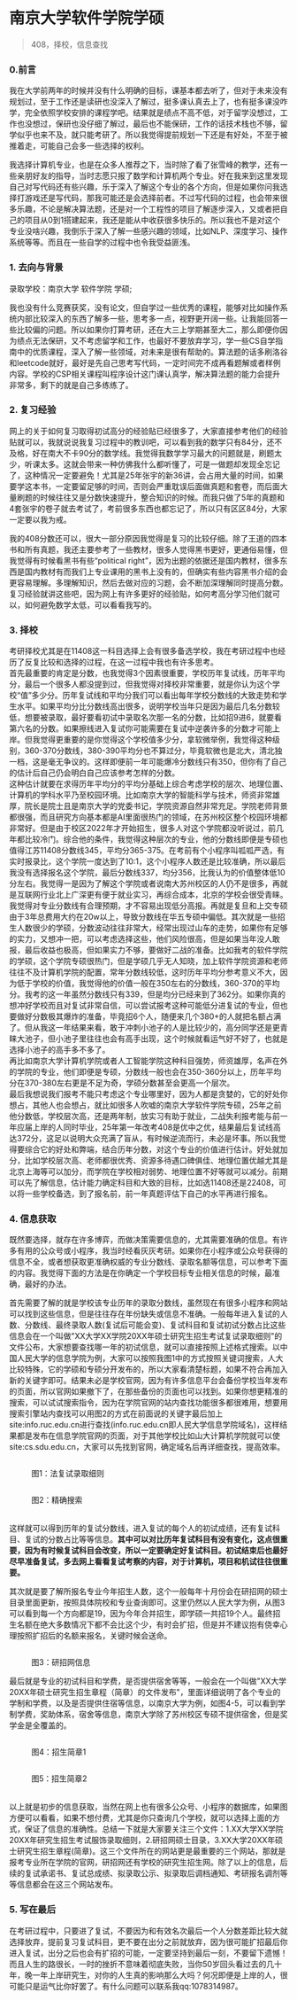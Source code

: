 # 南京大学软件学院学硕
> 408，择校，信息查找
### 0.前言

我在大学前两年的时候并没有什么明确的目标，课基本都去听了，但对于未来没有规划过，至于工作还是读研也没深入了解过，挺多课认真去上了，也有挺多课没咋学，完全依照学校安排的课程学吧。结果就是绩点不高不低，对于留学没想过，工作也没想过，保研也没仔细了解过，最后也不能保研，工作的话技术栈也不够，留学似乎也来不及，就只能考研了。所以我觉得提前规划一下还是有好处，不至于被推着走，可能自己会多一些选择的权利。

我选择计算机专业，也是在众多人推荐之下，当时除了看了张雪峰的教学，还有一些亲朋好友的指导，当时志愿只报了数学和计算机两个专业。好在我来到这里发现自己对写代码还有些兴趣，乐于深入了解这个专业的各个方向，但是如果你问我选择打游戏还是写代码，那我可能还是会选择前者。不过写代码的过程，也会带来很多乐趣，不论是解决算法题，还是对一个工程性的项目了解逐步深入，又或者把自己的项目从0到1搭建起来，我还是能从中收获很多快乐的。所以我也不是对这个专业没啥兴趣，我倒乐于深入了解一些感兴趣的领域，比如NLP、深度学习、操作系统等等。而且在一些自学的过程中也令我受益匪浅。

### 1. 去向与背景

录取学校：南京大学 软件学院 学硕;

我也没有什么竞赛获奖，没有论文，但自学过一些优秀的课程，能够对比如操作系统内部比较深入的东西了解多一些，思考多一点，视野更开阔一些。让我能回答一些比较偏的问题。所以如果你打算考研，还在大三上学期甚至大二，那么即便你因为绩点无法保研，又不考虑留学和工作，也最好不要放弃学习，学一些CS自学指南中的优质课程，深入了解一些领域，对未来是很有帮助的。算法题的话多刷洛谷和leetcode就好，最好是先自己思考写代码，一定时间完不成再看题解或者样例内容。学校的CSP相关课程叫程序设计这门课认真学，解决算法题的能力会提升非常多，剩下的就是自己多练练了。

### 2. 复习经验

网上的关于如何复习取得初试高分的经验贴已经很多了，大家直接参考他们的经验贴就可以，我就说说我复习过程中的教训吧，可以看到我的数学只有84分，还不及格，好在南大不卡90分的数学线。我觉得我数学学习最大的问题就是，刷题太少，听课太多。这就会带来一种仿佛我什么都听懂了，可是一做题却发现全忘记了，这种情况一定要避免！尤其是25年张宇的新36讲，会占用大量的时间，如果要学这本书，一定要留足够的时间，否则会严重耽误后面做真题和套卷，而后面大量刷题的时候往往又是分数快速提升，整合知识的时候。而我只做了5年的真题和4套张宇的卷子就去考试了，考前很多东西也都忘记了，所以只有区区84分，大家一定要以我为戒。

我的408分数还可以，很大一部分原因我觉得是复习的比较仔细。除了王道的四本书和所有真题，我还主要参考了一些教材，很多人觉得黑书更好，更通俗易懂，但我觉得有时候看黑书有些“political right”，因为出题的依据还是国内教材，很多东西是国内教材有而我们上专业课用的黑书上没有的，但确实有些内容黑书介绍的会更容易理解。多理解知识，然后去做对应的习题，会不断加深理解同时提高分数。复习经验就讲这些吧，因为网上有许多更好的经验贴，如何考高分学习他们就可以，如何避免数学太低，可以看看我写的。

### 3. 择校

考研择校尤其是在11408这一科目选择上会有很多备选学校，我在考研过程中也经历了反复比较和选择的过程，在这一过程中我也有许多思考。\
首先最重要的肯定是分数，也我觉得3个因素很重要，学校历年复试线，历年平均分，最后一个很多人都没提到过，但我觉得对择校非常重要，就是你认为这个学校“值”多少分。历年复试线和平均分我们可以看出每年学校分数线的大致走势和学生水平。如果平均分比分数线高出很多，说明学校当年只是因为最后几名分数较低，想要被录取，最好要看初试中录取名次那一名的分数，比如招9进6，就要看第六名的分数。如果擦线进入复试你可能需要在复试中逆袭许多的分数才可能上岸。但我觉得更重要的是你觉得这个学校值多少分，拿软微举例，我觉得这种级别，360-370分数线，380-390平均分也不算过分，毕竟软微也是北大，清北独一档，这是毫无争议的。这样即便前一年可能爆冷分数线只有350，但你有了自己的估计后自己仍会明白自己应该参考怎样的分数。\
这种估计就要在求得历年平均分的平均分基础上综合考虑学校的层次、地理位置、计算机的学科水平乃至校园环境。比如南京大学的智能科学与技术，师资非常雄厚，院长是院士且是南京大学的党委书记，学院资源自然非常充足。学院老师背景都很强，而且研究方向基本都是AI里面很热门的领域，在苏州校区整个校园环境都非常好。但是由于校区2022年才开始招生，很多人对这个学院都没听说过，前几年都比较冷门。综合他的条件，我觉得这种层次的专业，他的分数线即便是专硕也值得江苏11408分数线345，平均分365-375。在考前有个小程序叫呱呱严选，有实时报录比，这个学院一度达到了10:1，这个小程序人数还是比较准确，所以最后我没有选择报名这个学院，最后分数线337，均分356，比我认为的价值整体低10分左右。我觉得一是因为了解这个学院或者说南大苏州校区的人仍不是很多，再就是互联网行业北上广深更有便于就业实习，再综合成本，北京的学校会很受青睐。\
我觉得对专业分数线有合理预期，才不容易出现低分高报。再就是复旦和上交专硕由于3年总费用大约在20w以上，导致分数线在华五专硕中偏低。其次就是一些招生人数很少的学硕，分数波动往往非常大，经常出现过山车的走势，如果你有足够的实力，又想冲一把，可以考虑选择这些，他们风险很高，但是如果当年没人敢报，最后收益也极高，但如果实力不够，要做好二战的准备。比如我考的软件学院的学硕，这个学院专硕很热门，但是学硕几乎无人知晓，加上软件学院资源和老师往往不及计算机学院的配置，常年分数线较低，这时历年平均分参考意义不大，因为低于学校的价值，我觉得他的价值一般在350左右的分数线，360-370的平均分。我考的这一年虽然分数线只有339，但是均分已经来到了362分。如果你真的想冲好学校而且对复试非常自信，可以尝试报考这种可能低分进复试的专业，但也要做好分数极其爆炸的准备，毕竟招6个人，随便来几个380+的人就把名额占满了。但从我这一年结果来看，敢于冲刺小池子的人是比较少的，高分同学还是更青睐大池子，但小池子里往往也会有高手出现，这个时候就看运气好不好了，也就是选择小池子的高手多不多了。\
再比如南京大学计算机学院或者人工智能学院这种科目强势，师资雄厚，名声在外的学院的专业，他们即便是专硕，分数线一般也会在350-360分以上，历年平均分在370-380左右更是不足为奇，学硕分数甚至会更高一个层次。\
最后我想说我们报考不能只考虑这个专业哪里好，因为人都是贪婪的，它的好处你想占，其他人也会想占，就比如很多人吹嘘的南京大学软件学院专硕，25年之前他分数低，学校层次高，还是两年制，放实习有助于就业，二战失利报考能与前一年应届上岸的人同时毕业，25年第一年改考408是优中之优，结果最后复试线高达372分，这足以说明大众充满了盲从，有时候逆流而行，未必是坏事。所以我觉得要综合它的好处和弊端，结合历年分数，对这个专业的价值进行估计。好处就加分，比如学校层次高、老师都很优秀、资源多待遇口碑俱佳、地理位置优越尤其是北京上海等可以加分，而学院在学校相对弱势、地理位置不好等就可以减分。前期可以先了解信息，估计能力确定科目和大致的目标，比如选11408还是22408，可以将一些学校备选，到了报名前，前一年真题评估下自己的水平再进行报名。

### 4. 信息获取

既然要选择，就存在许多博弈，而做决策需要信息的，尤其需要准确的信息。有许多有用的公众号或小程序，我当时经看灰灰考研。如果你在小程序或公众号获得的信息不全，或者想获取更准确权威的专业分数线、录取名额等信息，可以参考下面的内容。我觉得下面的方法是在你确定一个学校目标专业相关信息的时候，最准确，最好的办法。

首先需要了解的就是学校该专业历年的录取分数线，虽然现在有很多小程序和网站可以找到这些信息，但是往往存在年份缺失或信息不准确。一般每年进入复试的人数、分数线、最终录取人数(复试后可能会变)、复试科目和复试初试分数占比这些信息会在一个叫做"XX大学XX学院20XX年硕士研究生招生考试复试录取细则"的文件公布，大家想要查找哪一年的初试信息，就可以直接按照上述格式搜索。以中国人民大学的信息学院为例，大家可以按照我图1中的方式按照关键词搜索，人大比较特殊，它的学硕和专硕分开发布的，所以大家看清楚标题，如果不符合再加入新的关键字即可。结果未必是学校官网，因为有许多信息平台会备份学校当年发布的页面，所以官网如果撤下了，在那些备份的页面也可以找到。如果你想更精准的搜索，可以试试搜索指令，因为在学院官网的站内查找功能很多都很难用，想要用搜索引擎站内查找可以用图2的方式在前面说的关键字最后加上site:info.ruc.edu.cn进行查找(info.ruc.edu.cn即人民大学信息学院域名)，这样结果都是发布在信息学院官网的页面，对于其他学校比如山大计算机学院就可以使site:cs.sdu.edu.cn，大家可以先找到官网，确定域名后再详细查找，提高效率。

<figure><img src="../.gitbook/assets/Pasted image 20250502162835.png" alt=""><figcaption><p>图1：法复试录取细则</p></figcaption></figure>

<figure><img src="../.gitbook/assets/粘贴的图像.png" alt=""><figcaption><p>图2：精确搜索</p></figcaption></figure>

\
这样就可以得到历年的复试分数线，进入复试的每个人的初试成绩，还有复试科目、复试的分数占比等等信息。**其中可以对比历年复试科目有没有变化，这点很重要，因为有时候复试科目会改变，所以一定要确定好复试科目。初试结束后也最好尽早准备复试，多去网上看看复试考察的内容，对于计算机，项目和机试往往很重要。**

其次就是要了解所报名专业今年招生人数，这个一般每年十月份会在研招网的硕士目录里面更新，按照具体院校和专业查询即可。这里仍然以人民大学为例，从图3可以看到每一个方向都是19，因为今年合并招生，即学硕一共招19个人。最终招生名额在绝大多数情况下都不会比这个少，有时会扩招，但是并不建议抱有侥幸心理按照扩招后的名额来报名，关键时候会送命。

<figure><img src="../.gitbook/assets/Pasted image 20250502163357.png" alt=""><figcaption><p>图3：研招网信息</p></figcaption></figure>

最后就是专业的初试科目和学费，是否提供宿舍等等，一般会在一个叫做"XX大学20XX年硕士研究生招生章程（简章）的文件发布"，里面详细说明了各个专业的学制和学费，以及是否提供住宿等信息，以南京大学为例，如图4-5，可以看到学制学费，奖助体系，宿舍等信息，南京大学除了苏州校区专硕不提供宿舍，但是奖学金是全覆盖的。

<figure><img src="../.gitbook/assets/Pasted image 20250502163738.png" alt=""><figcaption><p>图4：招生简章1</p></figcaption></figure>

<figure><img src="../.gitbook/assets/Pasted image 20250502163812.png" alt=""><figcaption><p>图5：招生简章2</p></figcaption></figure>

\
以上就是初步的信息获取，当然在网上也有很多公众号、小程序的数据库，如果图方便可以看看，如果不想付费，尤其是你只查询几个学校，就可以选择上面的方式，保证了信息的准确性。总结一下就是大家要关注三个文件：1.XX大学XX学院20XX年研究生招生考试服饰录取细则，2.研招网硕士目录，3.XX大学20XX年硕士研究生招生章程(简章)。这三个文件所在的网站更是最重要的三个网站，那就是报考专业所在学院的官网，研招网还有学校的研究生招生网。除了以上的信息，后续的复试承诺书、复试总成绩、拟录取公示、拟录取后调档通知、考研报名调剂等等信息都会在这三个网站发布。

### 5. 写在最后

在考研过程中，只要进了复试，不要因为和有效名次最后一个人分数差距比较大就选择放弃，提前复习复试科目，更不要在出分之前就放弃，因为很可能扩招最后你进入复试，出分之后也会有扩招的可能，一定要坚持到最后一刻，不要留下遗憾！而且人生的路很长，一时的挫折不意味着彻底失败，当你50岁回头看过去的几十年，晚一年上岸研究生，对你的人生真的影响那么大吗？何况即便是上岸的人，很可能只是运气比你好罢了。有什么问题可以联系我qq:1078314987。
